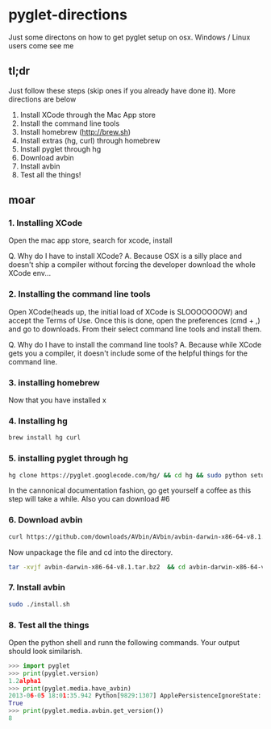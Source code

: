 pyglet-directions
=================

Just some directons on how to get pyglet setup on osx. Windows / Linux users come see me


## tl;dr

Just follow these steps (skip ones if you already have done it). More directions are below

1. Install XCode through the Mac App store
2. Install the command line tools 
3. Install homebrew (http://brew.sh)
4. Install extras (hg, curl) through homebrew
5. Install pyglet through hg
6. Download avbin
7. Install avbin
8. Test all the things!

## moar

### 1. Installing XCode
Open the mac app store, search for xcode, install

Q. Why do I have to install XCode?
A. Because OSX is a silly place and doesn't ship a compiler without forcing the developer download the whole XCode env...

### 2. Installing the command line tools
Open XCode(heads up, the initial load of XCode is SLOOOOOOOW) and accept the Terms of Use. Once this is done, open the preferences (cmd + ,) and go to downloads. From their select command line tools and install them.

Q. Why do I have to install the command line tools?
A. Because while XCode gets you a compiler, it doesn't include some of the helpful things for the command line.

### 3. installing homebrew
Now that you have installed x

### 4. Installing hg

````bash
brew install hg curl
````

### 5. installing pyglet through hg

````bash
hg clone https://pyglet.googlecode.com/hg/ && cd hg && sudo python setup.py install
````

In the cannonical documentation fashion, go get yourself a coffee as this step will take a while. Also you can download #6
### 6. Download avbin

````bash
curl https://github.com/downloads/AVbin/AVbin/avbin-darwin-x86-64-v8.1.tar.bz2
````

Now unpackage the file and cd into the directory.

````bash
tar -xvjf avbin-darwin-x86-64-v8.1.tar.bz2  && cd avbin-darwin-x86-64-v8.1 
````

### 7. Install avbin
````bash
sudo ./install.sh
````

### 8. Test all the things

Open the python shell and runn the following commands. Your output should look similarish.

````python
>>> import pyglet
>>> print(pyglet.version)
1.2alpha1
>>> print(pyglet.media.have_avbin)
2013-06-05 18:01:35.942 Python[9829:1307] ApplePersistenceIgnoreState: Existing state will not be touched. New state will be written to /var/folders/5q/2x6kltrj12s4wgb18hnbkrtc0000gn/T/org.python.python.savedState
True
>>> print(pyglet.media.avbin.get_version())
8
````
